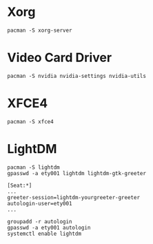 # Xorg

```
pacman -S xorg-server
```

# Video Card Driver

```
pacman -S nvidia nvidia-settings nvidia-utils
```

# XFCE4

```
pacman -S xfce4
```


# LightDM

```
pacman -S lightdm
gpasswd -a ety001 lightdm lightdm-gtk-greeter
```

```
[Seat:*]
...
greeter-session=lightdm-yourgreeter-greeter
autologin-user=ety001
...
```

```
groupadd -r autologin
gpasswd -a ety001 autologin
systemctl enable lightdm
```


